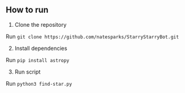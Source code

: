 ## How to run

1. Clone the repository

Run `git clone https://github.com/natesparks/StarryStarryBot.git`

2. Install dependencies

Run `pip install astropy`

3. Run script

Run `python3 find-star.py`
